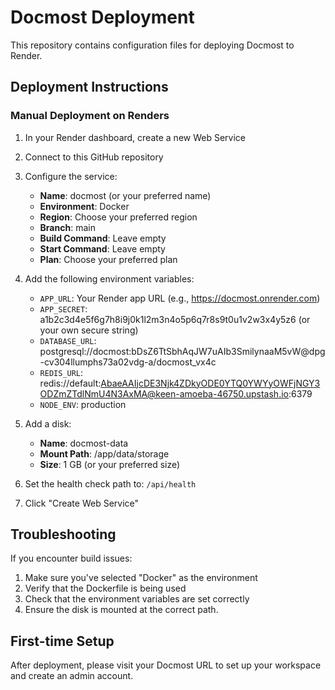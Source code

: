 # Docmost Deployment

This repository contains configuration files for deploying Docmost to Render.

## Deployment Instructions

### Manual Deployment on Renders

1. In your Render dashboard, create a new Web Service
2. Connect to this GitHub repository
3. Configure the service:
   - **Name**: docmost (or your preferred name)
   - **Environment**: Docker
   - **Region**: Choose your preferred region
   - **Branch**: main
   - **Build Command**: Leave empty
   - **Start Command**: Leave empty
   - **Plan**: Choose your preferred plan

4. Add the following environment variables:
   - `APP_URL`: Your Render app URL (e.g., https://docmost.onrender.com)
   - `APP_SECRET`: a1b2c3d4e5f6g7h8i9j0k1l2m3n4o5p6q7r8s9t0u1v2w3x4y5z6 (or your own secure string)
   - `DATABASE_URL`: postgresql://docmost:bDsZ6TtSbhAqJW7uAIb3SmilynaaM5vW@dpg-cv304llumphs73a02vdg-a/docmost_vx4c
   - `REDIS_URL`: redis://default:AbaeAAIjcDE3Njk4ZDkyODE0YTQ0YWYyOWFjNGY3ODZmZTdlNmU4N3AxMA@keen-amoeba-46750.upstash.io:6379
   - `NODE_ENV`: production

5. Add a disk:
   - **Name**: docmost-data
   - **Mount Path**: /app/data/storage
   - **Size**: 1 GB (or your preferred size)

6. Set the health check path to: `/api/health`

7. Click "Create Web Service"

## Troubleshooting

If you encounter build issues:

1. Make sure you've selected "Docker" as the environment
2. Verify that the Dockerfile is being used
3. Check that the environment variables are set correctly
4. Ensure the disk is mounted at the correct path.

## First-time Setup

After deployment, please visit your Docmost URL to set up your workspace and create an admin account. 
